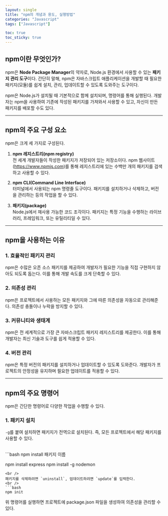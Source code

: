 ```yaml
---
layout: single
title: "npm의 개념과 용도, 실행방법"
categories: "Javascript"
tags: ["Javascript"]

toc: true
toc_sticky: true
---
```


## npm이란 무엇인가?

npm은 **Node Package Manager**의 약자로, Node.js 환경에서 사용할 수 있는 **패키지 관리 도구**이다. 간단히 말해, npm은 자바스크립트 애플리케이션을 개발할 때 필요한 패키지(모듈)를 쉽게 설치, 관리, 업데이트할 수 있도록 도와주는 도구이다.

npm은 Node.js가 설치될 때 기본적으로 함께 설치되며, 명령어를 통해 실행된다. 개발자는 npm을 사용하여 기존에 작성된 패키지를 가져와서 사용할 수 있고, 자신이 만든 패키지를 배포할 수도 있다.

---

## npm의 주요 구성 요소

npm은 크게 세 가지로 구성된다.

1. **npm 레지스트리(npm registry)**  
   전 세계 개발자들이 작성한 패키지가 저장되어 있는 저장소이다. npm 웹사이트(https://www.npmjs.com)를 통해 레지스트리에 있는 수백만 개의 패키지를 검색하고 사용할 수 있다.

2. **npm CLI(Command Line Interface)**  
   터미널에서 사용되는 npm 명령줄 도구이다. 패키지를 설치하거나 삭제하고, 버전을 관리하는 등의 작업을 할 수 있다.

3. **패키지(package)**  
   Node.js에서 재사용 가능한 코드 조각이다. 패키지는 특정 기능을 수행하는 라이브러리, 프레임워크, 또는 유틸리티일 수 있다.

---

## npm을 사용하는 이유

### 1. **효율적인 패키지 관리**
npm은 수많은 오픈 소스 패키지를 제공하여 개발자가 필요한 기능을 직접 구현하지 않아도 되도록 돕는다. 이를 통해 개발 속도를 크게 단축할 수 있다.

### 2. **의존성 관리**
npm은 프로젝트에서 사용하는 모든 패키지와 그에 따른 의존성을 자동으로 관리해준다. 의존성 충돌이나 누락을 방지할 수 있다.

### 3. **커뮤니티와 생태계**
npm은 전 세계적으로 가장 큰 자바스크립트 패키지 레지스트리를 제공한다. 이를 통해 개발자는 최신 기술과 도구를 쉽게 적용할 수 있다.

### 4. **버전 관리**
npm은 특정 버전의 패키지를 설치하거나 업데이트할 수 있도록 도와준다. 개발자가 프로젝트의 안정성을 유지하며 필요한 업데이트를 적용할 수 있다.

---

## npm의 주요 명령어

npm은 간단한 명령어로 다양한 작업을 수행할 수 있다.

### 1. **패키지 설치**
`-g`를 붙여 설치하면 패키지가 전역으로 설치된다. 즉, 모든 프로젝트에서 해당 패키지를 사용할 수 있다.

<br />
```bash
npm install 패키지 이름

npm install express
npm install -g nodemon
```
<br />
패키지를 삭제하려면 `uninstall`, 업데이트하려면 `update`를 입력한다.
<br />
```bash
npm init
```
위 명령어를 실행하면 프로젝트에 package.json 파일을 생성하여 의존성을 관리할 수 있다. 


